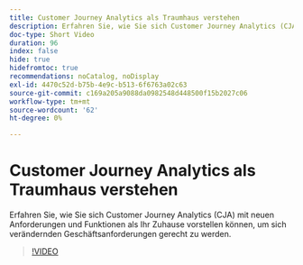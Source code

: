 ```yaml
---
title: Customer Journey Analytics als Traumhaus verstehen
description: Erfahren Sie, wie Sie sich Customer Journey Analytics (CJA) mit neuen Anforderungen und Funktionen als Ihr Zuhause vorstellen können, um sich verändernden Geschäftsanforderungen gerecht zu werden.
doc-type: Short Video
duration: 96
index: false
hide: true
hidefromtoc: true
recommendations: noCatalog, noDisplay
exl-id: 4470c52d-b75b-4e9c-b513-6f6763a02c63
source-git-commit: c169a205a9088da0982548d448500f15b2027c06
workflow-type: tm+mt
source-wordcount: '62'
ht-degree: 0%

---
```


# Customer Journey Analytics als Traumhaus verstehen

Erfahren Sie, wie Sie sich Customer Journey Analytics (CJA) mit neuen Anforderungen und Funktionen als Ihr Zuhause vorstellen können, um sich verändernden Geschäftsanforderungen gerecht zu werden.

<!-- 62_S113_3442460_95_understanding-customer-journey-analytics-as-your-dream-home -->
>[!VIDEO](https://video.tv.adobe.com/v/3462977/?learn=on&enablevpops=true&captions=ger)

